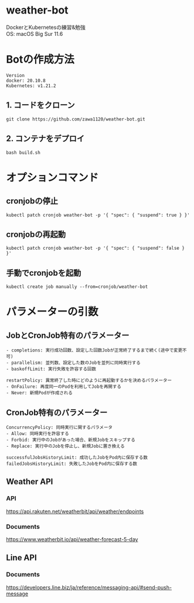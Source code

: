 # weather-bot
DockerとKubernetesの練習&勉強 \
OS: macOS Big Sur 11.6

# Botの作成方法
```
Version
docker: 20.10.8
Kubernetes: v1.21.2
```

## 1. コードをクローン
```
git clone https://github.com/zawa1120/weather-bot.git
```

## 2. コンテナをデプロイ
```
bash build.sh
```

# オプションコマンド

## cronjobの停止
```
kubectl patch cronjob weather-bot -p '{ "spec": { "suspend": true } }'
```

## cronjobの再起動
```
kubectl patch cronjob weather-bot -p '{ "spec": { "suspend": false } }'
```

## 手動でcronjobを起動
```
kubectl create job manually --from=cronjob/weather-bot
```

# パラメーターの引数

## JobとCronJob特有のパラメーター

```
- completions: 実行成功回数、設定した回数Jobが正常終了するまで続く(途中で変更不可)
- parallelism: 並列数、設定した数のJobを並列に同時実行する
- baskoffLimit: 実行失敗を許容する回数

restartPolicy: 異常終了した時にどのように再起動するかを決めるパラメーター
- OnFailure: 再度同一のPodを利用してJobを再開する
- Never: 新規Podが作成される
``` 

## CronJob特有のパラメーター

```
ConcurrencyPolicy: 同時実行に関するパラメータ 
- Allow: 同時実行を許容する
- Forbid: 実行中のJobがあった場合、新規Jobをスキップする
- Replace: 実行中のJobを停止し、新規Jobに置き換える

successfulJobsHistoryLimit: 成功したJobをPod内に保存する数
failedJobsHistoryLimit: 失敗したJobをPod内に保存する数
```

## Weather API
### API
https://api.rakuten.net/weatherbit/api/weather/endpoints

### Documents
https://www.weatherbit.io/api/weather-forecast-5-day

## Line API
### Documents
https://developers.line.biz/ja/reference/messaging-api/#send-push-message
